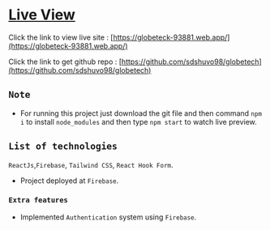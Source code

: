 # [Live View](https://globeteck-93881.web.app/)
Click the link to view live site : [https://globeteck-93881.web.app/](https://globeteck-93881.web.app/)

Click the link to get github repo : [https://github.com/sdshuvo98/globetech](https://github.com/sdshuvo98/globetech)

## `Note`
* For running this project just download the git file and then command `npm i` to install `node_modules` and then type `npm start` to watch live preview.

## `List of technologies`

`ReactJs`,`Firebase`, `Tailwind CSS`, `React Hook Form`.

* Project deployed at `Firebase`.

### `Extra features`
* Implemented `Authentication` system using `Firebase`. 